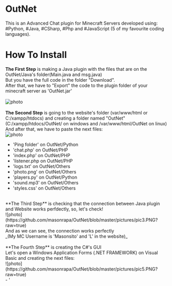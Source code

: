 # OutNet
This is an Advanced Chat plugin for Minecraft Servers developed using: #Python, #Java, #CSharp, #Php and #JavaScript (5 of my favourite coding languages).

# How To Install
**The First Step** is making a Java plugin with the files that are on the OutNet/Java's folder(Main.java and msg.java)<br>
But you have the full code in the folder "Download".<br>
After that, we have to "Export" the code to the plugin folder of your minecraft server as 'OutNet.jar'<br>
<br>
![photo](https://github.com/masonrapa/OutNet/blob/master/pictures/pic1.PNG?raw=true)<br>
<br>
**The Second Step** is going to the website's folder (var/www/html or C:/xampp/htdocs) and creating a folder named "OutNet" (C:/xampp/htdocs/OutNet/ on windows and /var/www/html/OutNet on linux)<br>
And after that, we have to paste the next files:<br>
![photo](https://github.com/masonrapa/OutNet/blob/master/pictures/pic2.PNG?raw=true)
- 'Ping folder' on OutNet/Python<br>
- 'chat.php' on OutNet/PHP<br>
- 'index.php' on OutNet/PHP<br>
- 'listener.php on OutNet/PHP<br>
- 'logs.txt' on OutNet/Others<br>
- 'photo.png' on OutNet/Others<br>
- 'players.py' on OutNet/Python<br>
- 'sound.mp3' on OutNet/Others<br>
- 'styles.css' on OutNet/Others<br>
<br>
**The Third Step** is checking that the connection between Java plugin and Website works perfdectly, so, let's check!<br>
![photo](https://github.com/masonrapa/OutNet/blob/master/pictures/pic3.PNG?raw=true)<br>
And as we can see, the connection works perfectly<br>
_(My MC Username is 'Masonsito' and 'L' in the website)_<br>
<br>
**The Fourth Step** is creating the C#'s GUI<br>
Let's open a Windows Application Forms (.NET FRAMEWORK) on Visual Basic and creating the next files:<br>
![photo](https://github.com/masonrapa/OutNet/blob/master/pictures/pic5.PNG?raw=true)<br>
- '
